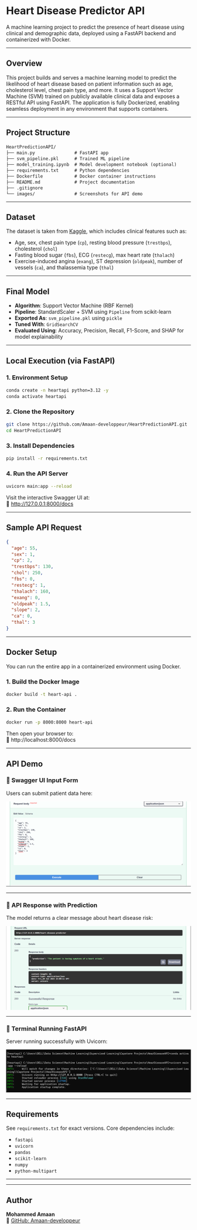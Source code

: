 # Heart Disease Predictor API

A machine learning project to predict the presence of heart disease using clinical and demographic data, deployed using a FastAPI backend and containerized with Docker.

---

## Overview

This project builds and serves a machine learning model to predict the likelihood of heart disease based on patient information such as age, cholesterol level, chest pain type, and more. It uses a Support Vector Machine (SVM) trained on publicly available clinical data and exposes a RESTful API using FastAPI. The application is fully Dockerized, enabling seamless deployment in any environment that supports containers.

---

## Project Structure

```
HeartPredictionAPI/
├── main.py               # FastAPI app
├── svm_pipeline.pkl      # Trained ML pipeline
├── model_training.ipynb  # Model development notebook (optional)
├── requirements.txt      # Python dependencies
├── Dockerfile            # Docker container instructions
├── README.md             # Project documentation
├── .gitignore
└── images/               # Screenshots for API demo
```

---

## Dataset

The dataset is taken from [Kaggle](https://www.kaggle.com/datasets/johnsmith88/heart-disease-dataset), which includes clinical features such as:

- Age, sex, chest pain type (`cp`), resting blood pressure (`trestbps`), cholesterol (`chol`)
- Fasting blood sugar (`fbs`), ECG (`restecg`), max heart rate (`thalach`)
- Exercise-induced angina (`exang`), ST depression (`oldpeak`), number of vessels (`ca`), and thalassemia type (`thal`)

---

## Final Model

- **Algorithm**: Support Vector Machine (RBF Kernel)
- **Pipeline**: StandardScaler + SVM using `Pipeline` from scikit-learn
- **Exported As**: `svm_pipeline.pkl` using `pickle`
- **Tuned With**: `GridSearchCV`
- **Evaluated Using**: Accuracy, Precision, Recall, F1-Score, and SHAP for model explainability

---

## Local Execution (via FastAPI)

### 1. Environment Setup

```bash
conda create -n heartapi python=3.12 -y
conda activate heartapi
```

### 2. Clone the Repository

```bash
git clone https://github.com/Amaan-developpeur/HeartPredictionAPI.git
cd HeartPredictionAPI
```

### 3. Install Dependencies

```bash
pip install -r requirements.txt
```

### 4. Run the API Server

```bash
uvicorn main:app --reload
```

Visit the interactive Swagger UI at:  
📎 http://127.0.0.1:8000/docs

---

## Sample API Request

```json
{
  "age": 55,
  "sex": 1,
  "cp": 2,
  "trestbps": 130,
  "chol": 250,
  "fbs": 0,
  "restecg": 1,
  "thalach": 160,
  "exang": 0,
  "oldpeak": 1.5,
  "slope": 2,
  "ca": 0,
  "thal": 3
}
```

---

## Docker Setup

You can run the entire app in a containerized environment using Docker.

### 1. Build the Docker Image

```bash
docker build -t heart-api .
```

### 2. Run the Container

```bash
docker run -p 8000:8000 heart-api
```

Then open your browser to:  
📎 http://localhost:8000/docs

---

## API Demo

### 🔹 Swagger UI Input Form

Users can submit patient data here:

![Swagger Input](images/swagger-input.png)

---

### 🔹 API Response with Prediction

The model returns a clear message about heart disease risk:

![Prediction Output](images/prediction-output.png)

---

### 🔹 Terminal Running FastAPI

Server running successfully with Uvicorn:

![Uvicorn Terminal](images/uvicorn-terminal.png)

---

## Requirements

See `requirements.txt` for exact versions. Core dependencies include:

- `fastapi`
- `uvicorn`
- `pandas`
- `scikit-learn`
- `numpy`
- `python-multipart`

---



---

## Author

**Mohammed Amaan**  
📎 [GitHub: Amaan-developpeur](https://github.com/Amaan-developpeur)
